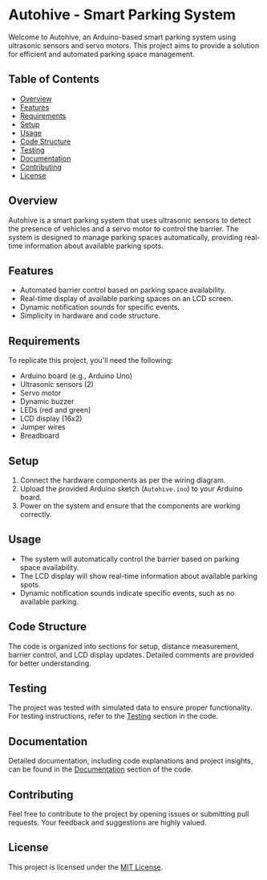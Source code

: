 # Autohive - Smart Parking System

Welcome to Autohive, an Arduino-based smart parking system using ultrasonic sensors and servo motors. This project aims to provide a solution for efficient and automated parking space management.

## Table of Contents

- [Overview](#overview)
- [Features](#features)
- [Requirements](#requirements)
- [Setup](#setup)
- [Usage](#usage)
- [Code Structure](#code-structure)
- [Testing](#testing)
- [Documentation](#documentation)
- [Contributing](#contributing)
- [License](#license)

## Overview

Autohive is a smart parking system that uses ultrasonic sensors to detect the presence of vehicles and a servo motor to control the barrier. The system is designed to manage parking spaces automatically, providing real-time information about available parking spots.

## Features

- Automated barrier control based on parking space availability.
- Real-time display of available parking spaces on an LCD screen.
- Dynamic notification sounds for specific events.
- Simplicity in hardware and code structure.

## Requirements

To replicate this project, you'll need the following:

- Arduino board (e.g., Arduino Uno)
- Ultrasonic sensors (2)
- Servo motor
- Dynamic buzzer
- LEDs (red and green)
- LCD display (16x2)
- Jumper wires
- Breadboard

## Setup

1. Connect the hardware components as per the wiring diagram.
2. Upload the provided Arduino sketch (`Autohive.ino`) to your Arduino board.
3. Power on the system and ensure that the components are working correctly.

## Usage

- The system will automatically control the barrier based on parking space availability.
- The LCD display will show real-time information about available parking spots.
- Dynamic notification sounds indicate specific events, such as no available parking.

## Code Structure

The code is organized into sections for setup, distance measurement, barrier control, and LCD display updates. Detailed comments are provided for better understanding.

## Testing

The project was tested with simulated data to ensure proper functionality. For testing instructions, refer to the [Testing](#testing) section in the code.

## Documentation

Detailed documentation, including code explanations and project insights, can be found in the [Documentation](#documentation) section of the code.

## Contributing

Feel free to contribute to the project by opening issues or submitting pull requests. Your feedback and suggestions are highly valued.

## License

This project is licensed under the [MIT License](LICENSE).

